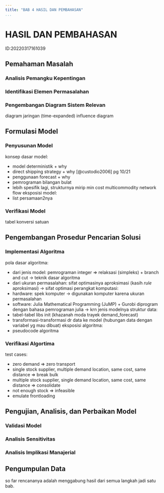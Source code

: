 ```yaml
---
title: "BAB 4 HASIL DAN PEMBAHASAN"
...
```

# HASIL DAN PEMBAHASAN
ID:20220317161039

## Pemahaman Masalah

### Analisis Pemangku Kepentingan

### Identifikasi Elemen Permasalahan

### Pengembangan Diagram Sistem Relevan
diagram jaringan (time-expanded)
influence diagram

## Formulasi Model

### Penyusunan Model
konsep dasar model:
- model deterministik + why
- direct shipping strategy + why [@custodio2006] pg 10/21
- penggunaan forecast + why
- pemrograman bilangan bulat
- lebih spesifik lagi, strukturnya mirip min cost multicommodity network flow
eksposisi model:
- list persamaan2nya

### Verifikasi Model
tabel konversi satuan

## Pengembangan Prosedur Pencarian Solusi

### Implementasi Algoritma
pola dasar algoritma:
- dari jenis model: pemrograman integer => relaksasi (simpleks) + branch and cut → teknik dasar algoritma
- dari ukuran permasalahan: sifat optimasinya aproksimasi (kasih _rule_ aproksimasi) → sifat optimasi
perangkat komputasi:
- hardware: spek komputer → digunakan komputer karena ukuran permasalahan
- software: Julia Mathematical Programming (JuMP) + Gurobi diprogram dengan bahasa pemrograman julia → krn jenis modelnya
struktur data:
- tabel-tabel libs init (khazanah moda trayek demand_forecast)
- transformasi-transformasi dr data ke model (hubungan data dengan variabel yg mau dibuat)
eksposisi algoritma:
- pseudocode algoritma

### Verifikasi Algortima
test cases:
- zero demand => zero transport
- single stock supplier, multiple demand location, same cost, same distance => break bulk
- multiple stock supplier, single demand location, same cost, same distance => consolidate
- not enough stock => infeasible
- emulate frontloading

## Pengujian, Analisis, dan Perbaikan Model

### Validasi Model

### Analisis Sensitivitas

### Analisis Implikasi Manajerial

## Pengumpulan Data

so far rencananya adalah menggabung hasil dari semua langkah jadi satu bab.

